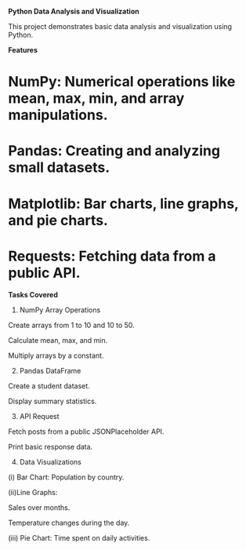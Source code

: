 **Python Data Analysis and Visualization** 

This project demonstrates basic data analysis and visualization using Python.

**Features**
# NumPy: Numerical operations like mean, max, min, and array manipulations.

# Pandas: Creating and analyzing small datasets.

# Matplotlib: Bar charts, line graphs, and pie charts.

# Requests: Fetching data from a public API.

**Tasks Covered**
1. NumPy Array Operations

Create arrays from 1 to 10 and 10 to 50.

Calculate mean, max, and min.

Multiply arrays by a constant.

2. Pandas DataFrame

Create a student dataset.

Display summary statistics.

3. API Request

Fetch posts from a public JSONPlaceholder API.

Print basic response data.

4. Data Visualizations

(i) Bar Chart: Population by country.

(ii)Line Graphs:

Sales over months.

Temperature changes during the day.

(iii) Pie Chart: Time spent on daily activities.
